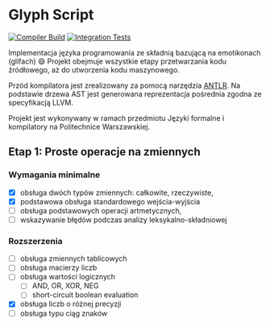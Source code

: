 # Glyph Script

[![Compiler Build](https://github.com/christopher-dabrowski/GlyphScript/actions/workflows/compiler-build.yml/badge.svg)](https://github.com/christopher-dabrowski/GlyphScript/actions/workflows/compiler-build.yml)
[![Integration Tests](https://github.com/christopher-dabrowski/GlyphScript/actions/workflows/integration-tests.yml/badge.svg)](https://github.com/christopher-dabrowski/GlyphScript/actions/workflows/integration-tests.yml)

Implementacja języka programowania ze składnią bazującą na emotikonach (glifach) :smile:
Projekt obejmuje wszystkie etapy przetwarzania kodu źródłowego, aż do utworzenia kodu maszynowego.

Przód kompilatora jest zrealizowany za pomocą narzędzia [ANTLR](https://www.antlr.org/).
Na podstawie drzewa AST jest generowana reprezentacja pośrednia zgodna ze specyfikacją LLVM.

Projekt jest wykonywany w ramach przedmiotu Języki formalne i kompilatory na Politechnice Warszawskiej.

## Etap 1: Proste operacje na zmiennych

### Wymagania minimalne

- [x] obsługa dwóch typów zmiennych: całkowite, rzeczywiste,
- [x] podstawowa obsługa standardowego wejścia-wyjścia
- [ ] obsługa podstawowych operacji artmetycznych,
- [ ] wskazywanie błędów podczas analizy leksykalno-składniowej

### Rozszerzenia

- [ ] obsługa zmiennych tablicowych
- [ ] obsługa macierzy liczb
- [ ] obsługa wartości logicznych
  - [ ] AND, OR, XOR, NEG
  - [ ] short-circuit boolean evaluation
- [x] obsługa liczb o różnej precyzji
- [ ] obsługa typu ciąg znaków
